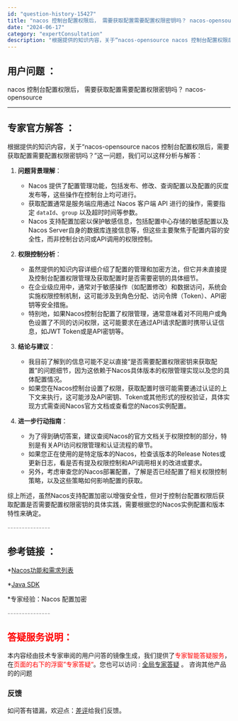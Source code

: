 ```yaml
---
id: "question-history-15427"
title: "nacos 控制台配置权限后， 需要获取配置需要配置权限密钥吗？ nacos-opensource"
date: "2024-06-17"
category: "expertConsultation"
description: "根据提供的知识内容，关于“nacos-opensource nacos 控制台配置权限后，需要获取配置需要配置权限密钥吗？”这一问题，我们可以这样分析与解答：1. **问题背景理解**：   - Nacos 提供了配置管理功能，包括发布、修改、查询配置以及配置的灰度发布等，这些操作在控制台上均可进行"
---
```


## 用户问题 ： 
 nacos 控制台配置权限后， 需要获取配置需要配置权限密钥吗？ nacos-opensource 

---------------
## 专家官方解答 ：

根据提供的知识内容，关于“nacos-opensource nacos 控制台配置权限后，需要获取配置需要配置权限密钥吗？”这一问题，我们可以这样分析与解答：

1. **问题背景理解**：
   - Nacos 提供了配置管理功能，包括发布、修改、查询配置以及配置的灰度发布等，这些操作在控制台上均可进行。
   - 获取配置通常是服务端应用通过 Nacos 客户端 API 进行的操作，需要指定 `dataId`、`group` 以及超时时间等参数。
   - Nacos 支持配置加密以保护敏感信息，包括配置中心存储的敏感配置以及Nacos Server自身的数据库连接信息等，但这些主要聚焦于配置内容的安全性，而非控制台访问或API调用的权限控制。

2. **权限控制分析**：
   - 虽然提供的知识内容详细介绍了配置的管理和加密方法，但它并未直接提及控制台配置权限管理及获取配置时是否需要密钥的具体细节。
   - 在企业级应用中，通常对于敏感操作（如配置修改）和数据访问，系统会实施权限控制机制，这可能涉及到角色分配、访问令牌（Token）、API密钥等安全措施。
   - 特别地，如果Nacos控制台配置了权限管理，通常意味着对不同用户或角色设置了不同的访问权限，这可能要求在通过API请求配置时携带认证信息，如JWT Token或是API密钥等。

3. **结论与建议**：
   - 我目前了解到的信息可能不足以直接“是否需要配置权限密钥来获取配置”的问题细节，因为这依赖于Nacos具体版本的权限管理实现以及您的具体配置情况。
   - 如果您在Nacos控制台设置了权限，获取配置时很可能需要通过认证的上下文来执行，这可能涉及API密钥、Token或其他形式的授权验证，具体实现方式需查阅Nacos官方文档或查看您的Nacos实例配置。

4. **进一步行动指南**：
   - 为了得到确切答案，建议查阅Nacos的官方文档关于权限控制的部分，特别是有关API访问权限管理和认证流程的章节。
   - 如果您正在使用的是特定版本的Nacos，检查该版本的Release Notes或更新日志，看是否有提及权限控制和API调用相关的改进或要求。
   - 另外，考虑审查您的Nacos部署配置，了解是否已经配置了相关权限控制策略，以及这些策略如何影响配置的获取。

综上所述，虽然Nacos支持配置加密以增强安全性，但对于控制台配置权限后获取配置是否需要配置权限密钥的具体实践，需要根据您的Nacos实例配置和版本特性来确定。


<font color="#949494">---------------</font> 


## 参考链接 ：

*[Nacos功能和需求列表](https://nacos.io/docs/latest/archive/feature-list)
 
 *[Java SDK](https://nacos.io/docs/latest/guide/user/sdk)
 
 *专家经验：Nacos 配置加密 


 <font color="#949494">---------------</font> 
 


## <font color="#FF0000">答疑服务说明：</font> 

本内容经由技术专家审阅的用户问答的镜像生成，我们提供了<font color="#FF0000">专家智能答疑服务</font>，在<font color="#FF0000">页面的右下的浮窗”专家答疑“</font>。您也可以访问 : [全局专家答疑](https://opensource.alibaba.com/chatBot) 。 咨询其他产品的的问题

### 反馈
如问答有错漏，欢迎点：[差评](https://ai.nacos.io/user/feedbackByEnhancerGradePOJOID?enhancerGradePOJOId=15497)给我们反馈。
